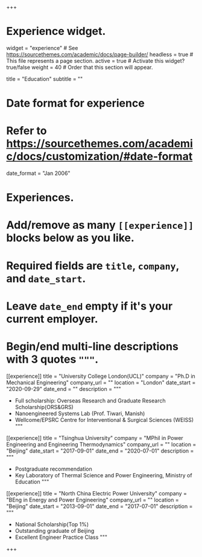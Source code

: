 +++
# Experience widget.
widget = "experience"  # See https://sourcethemes.com/academic/docs/page-builder/
headless = true  # This file represents a page section.
active = true  # Activate this widget? true/false
weight = 40  # Order that this section will appear.

title = "Education"
subtitle = ""

# Date format for experience
#   Refer to https://sourcethemes.com/academic/docs/customization/#date-format
date_format = "Jan 2006"

# Experiences.
#   Add/remove as many `[[experience]]` blocks below as you like.
#   Required fields are `title`, `company`, and `date_start`.
#   Leave `date_end` empty if it's your current employer.
#   Begin/end multi-line descriptions with 3 quotes `"""`.
[[experience]]
  title = "University College London(UCL)"
  company = "Ph.D in Mechanical Engineering"
  company_url = ""
  location = "London"
  date_start = "2020-09-29"
  date_end = ""
  description = """
* Full scholarship: Overseas Research and Graduate Research Scholarship(ORS&GRS)
* Nanoengineered Systems Lab (Prof. Tiwari, Manish)
* Wellcome/EPSRC Centre for Interventional & Surgical Sciences (WEISS)
  """

[[experience]]
  title = "Tsinghua University"
  company = "MPhil in Power Engineering and Engineering Thermodynamics"
  company_url = ""
  location = "Beijing"
  date_start = "2017-09-01"
  date_end = "2020-07-01"
  description = """
* Postgraduate recommendation
* Key Laboratory of Thermal Science and Power Engineering, Ministry of Education
  """

[[experience]]
  title = "North China Electric Power University"
  company = "BEng in Energy and Power Engineering"
  company_url = ""
  location = "Beijing"
  date_start = "2013-09-01"
  date_end = "2017-07-01"
  description = """
* National Scholarship(Top 1%) 
* Outstanding graduate of Beijing
* Excellent Engineer Practice Class
  """

+++
